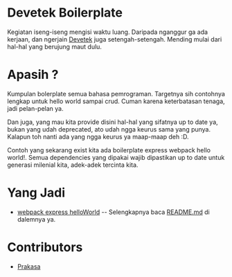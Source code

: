 # Devetek Boilerplate

Kegiatan iseng-iseng mengisi waktu luang. Daripada nganggur ga ada kerjaan, dan ngerjain [Devetek](http://devetek.com) juga setengah-setengah. Mending mulai dari hal-hal yang berujung maut dulu.

# Apasih ?

Kumpulan bolerplate semua bahasa pemrograman. Targetnya sih contohnya lengkap untuk hello world sampai crud. Cuman karena keterbatasan tenaga, jadi pelan-pelan ya.

Dan juga, yang mau kita provide disini hal-hal yang sifatnya up to date ya, bukan yang udah deprecated, ato udah ngga keurus sama yang punya. Kalapun toh nanti ada yang ngga keurus ya maap-maap deh :D.

Contoh yang sekarang exist kita ada boilerplate express webpack hello world!. Semua dependencies yang dipakai wajib dipastikan up to date untuk generasi milenial kita, adek-adek tercinta kita.

# Yang Jadi

- [webpack express helloWorld](https://github.com/prakasa1904/devetek-boilerplate/tree/master/javascript/webpack-express-helloWorld)
  -- Selengkapnya baca [README.md]() di dalemnya ya.

# Contributors

- [Prakasa](https://github.com/prakasa1904)
